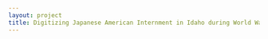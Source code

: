 ```yaml
--- 
layout: project 
title: Digitizing Japanese American Internment in Idaho during World War II
---
```



